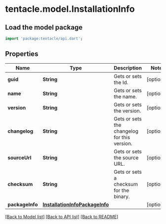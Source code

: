 # tentacle.model.InstallationInfo

## Load the model package
```dart
import 'package:tentacle/api.dart';
```

## Properties
Name | Type | Description | Notes
------------ | ------------- | ------------- | -------------
**guid** | **String** | Gets or sets the Id. | [optional] 
**name** | **String** | Gets or sets the name. | [optional] 
**version** | **String** | Gets or sets the version. | [optional] 
**changelog** | **String** | Gets or sets the changelog for this version. | [optional] 
**sourceUrl** | **String** | Gets or sets the source URL. | [optional] 
**checksum** | **String** | Gets or sets a checksum for the binary. | [optional] 
**packageInfo** | [**InstallationInfoPackageInfo**](InstallationInfoPackageInfo.md) |  | [optional] 

[[Back to Model list]](../README.md#documentation-for-models) [[Back to API list]](../README.md#documentation-for-api-endpoints) [[Back to README]](../README.md)


